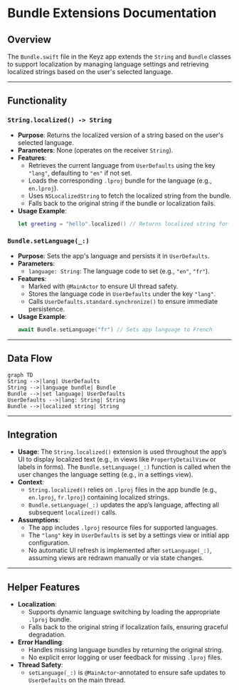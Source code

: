 # Bundle Extensions Documentation

## Overview

The `Bundle.swift` file in the Keyz app extends the `String` and `Bundle` classes to support localization by managing language settings and retrieving localized strings based on the user's selected language.

---

## Functionality

### `String.localized() -> String`
* **Purpose**: Returns the localized version of a string based on the user's selected language.
* **Parameters**: None (operates on the receiver `String`).
* **Features**:
  * Retrieves the current language from `UserDefaults` using the key `"lang"`, defaulting to `"en"` if not set.
  * Loads the corresponding `.lproj` bundle for the language (e.g., `en.lproj`).
  * Uses `NSLocalizedString` to fetch the localized string from the bundle.
  * Falls back to the original string if the bundle or localization fails.
* **Usage Example**:
  ```swift
  let greeting = "hello".localized() // Returns localized string for "hello" (e.g., "bonjour" for French)
  ```

### `Bundle.setLanguage(_:)`
* **Purpose**: Sets the app's language and persists it in `UserDefaults`.
* **Parameters**:
  * `language: String`: The language code to set (e.g., `"en"`, `"fr"`).
* **Features**:
  * Marked with `@MainActor` to ensure UI thread safety.
  * Stores the language code in `UserDefaults` under the key `"lang"`.
  * Calls `UserDefaults.standard.synchronize()` to ensure immediate persistence.
* **Usage Example**:
  ```swift
  await Bundle.setLanguage("fr") // Sets app language to French
  ```

---

## Data Flow

```mermaid
graph TD
String -->|lang| UserDefaults
String -->|language bundle| Bundle
Bundle -->|set language| UserDefaults
UserDefaults -->|lang: String| String
Bundle -->|localized string| String
```

---

## Integration

* **Usage**: The `String.localized()` extension is used throughout the app’s UI to display localized text (e.g., in views like `PropertyDetailView` or labels in forms). The `Bundle.setLanguage(_:)` function is called when the user changes the language setting (e.g., in a settings view).
* **Context**:
  * `String.localized()` relies on `.lproj` files in the app bundle (e.g., `en.lproj`, `fr.lproj`) containing localized strings.
  * `Bundle.setLanguage(_:)` updates the app’s language, affecting all subsequent `localized()` calls.
* **Assumptions**:
  * The app includes `.lproj` resource files for supported languages.
  * The `"lang"` key in `UserDefaults` is set by a settings view or initial app configuration.
  * No automatic UI refresh is implemented after `setLanguage(_:)`, assuming views are redrawn manually or via state changes.

---

## Helper Features

* **Localization**:
  * Supports dynamic language switching by loading the appropriate `.lproj` bundle.
  * Falls back to the original string if localization fails, ensuring graceful degradation.
* **Error Handling**:
  * Handles missing language bundles by returning the original string.
  * No explicit error logging or user feedback for missing `.lproj` files.
* **Thread Safety**:
  * `setLanguage(_:)` is `@MainActor`-annotated to ensure safe updates to `UserDefaults` on the main thread.

